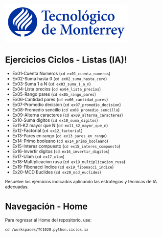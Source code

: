 ![Tec de Monterrey](images/logotecmty.png)

# Ejercicios Ciclos - Listas (IA)!

- Ex01-Cuenta Numeros (`cd ex01_cuenta_numeros`)
- Ex02-Suma hasta 0 (`cd ex02_suma_hasta_cero`)
- Ex03-Suma 1 a N (`cd ex03_suma_1_a_n`)
- Ex04-Lista precios (`cd ex04_lista_precios`)
- Ex05-Rango pares (`cd ex05_rango_pares`)
- Ex06-Cantidad pares (`cd ex06_cantidad_pares`)
- Ex07-Promedio decision (`cd ex07_promedio_decision`)
- Ex08-Promedio sencillo (`cd ex08_promedio_sencillo`)
- Ex09-Alterna caracteres (`cd ex09_alterna_caracteres`)
- Ex10-Suma digitos (`cd ex10_suma_digitos`)
- Ex11-K2 mayor que N (`cd ex11_k2_mayor_que_n`)
- Ex12-Factorial (`cd ex12_factorial`)
- Ex13-Pares en rango (`cd ex13_pares_en_rango`)
- Ex14-Primo booleano (`cd ex14_primo_booleano`)
- Ex15-Interes compuesto (`cd ex15_interes_compuesto`)
- Ex16-Invertir digitos (`cd ex16_invertir_digitos`)
- Ex17-Ulam (`cd ex17_ulam`)
- Ex18-Multiplicacion rusa (`cd ex18_multiplicacion_rusa`)
- Ex19-Fibonacci Indice (`cd ex19_fibonacci_indice`)
- Ex20-MCD Euclides (`cd ex20_mcd_euclides`)

Resuelve los ejercicios indicados aplicando las estrategias y técnicas de IA adecuadas.

# Navegación - Home
Para regresar al Home del repositorio, use:

```
cd /workspaces/TC1028.python.ciclos.ia
```
